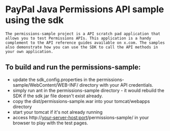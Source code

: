 PayPal Java Permissions API sample using the sdk
============================================
	The permissions-sample project is a API scratch pad application that allows you to test Permissions APIs. This application is a handy complement to the API reference guides available on x.com. The samples also demonstrate how you can use the SDK to call the API methods in your own application.

To build and run the permissions-sample:
------------------------------------
* 	update the sdk_config.properties in the permissions-sample/WebContent/WEB-INF/ directory with your API credentials.
*	simply run ant in the permissions-sample directory - it would rebuild the SDK if the sdk jar file doesn't exist already.
*	copy the dist/permissions-sample.war into your tomcat/webapps directory
*	start your tomcat if it's not already running
*	access http://<your-server-host:port>/permissions-sample/ in your browser to play with the test pages.


